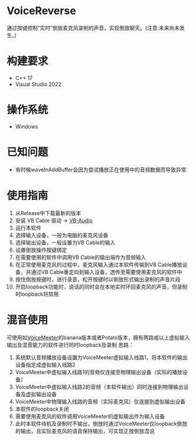 # VoiceReverse

通过按键控制“实时”倒放麦克风录制的声音，实现倒放聊天。(注意:未来尚未发生。)

# 构建要求

* C++ 17
* Visual Studio 2022

# 操作系统

* Windows

# 已知问题

* 有时候waveInAddBuffer会因为尝试播放正在使用中的音频数据而导致异常

# 使用指南

1. 从Release中下载最新的版本
2. 安装 VB Cable 驱动 -> [VB-Audio](https://vb-audio.com/Cable/)
3. 运行本软件
4. 选择输入设备，一般为电脑的麦克风设备
5. 选择输出设备，一般设置为VB Cable的输入
6. 设置倒放操作按键绑定
7. 在需要使用的软件中调用VB Cable的输出端作为音频输入
8. 在正常使用麦克风的过程中，麦克风输入通过本软件传输到VB Cable播放设备，并通过VB Cable重定向到输入设备，透传至需要使用麦克风的软件中
9. 按住倒放按键时，进行录音，松开按键时以倒放形式输出录制的声音片段
10. 开启loopback功能时，说话的同时会在本地实时环回麦克风的声音，但录制时loopback将禁用

# 混音使用

可使用如[VoiceMeeter](https://vb-audio.com/Voicemeeter/banana.htm)的banana版本或者Potato版本，拥有两路或以上虚拟输入输出及混音能力的软件进行同时loopback及录制
思路：
1. 系统默认音频播放设备设置为VoiceMeeter虚拟输入线路1，将本软件的输出设备指定成虚拟输入线路2
2. VoiceMeeter中虚拟输入线路1的音频仅连接至物理输出设备（实际的播放设备）
3. VoiceMeeter中虚拟输入线路2的音频（本软件输出）同时连接到物理输出设备及虚拟输出设备
4. VoiceMeeter中物理输入线路的音频（实际麦克风）仅连接到虚拟输出设备
5. 本软件的loopback关闭
6. 需要使用麦克风的软件调用VoiceMeeter的虚拟输出作为输入设备
7. 此时本软件待机及录制时不输出，倒放时通过VoiceMeeter仅loopback倒放的输出，且实际麦克风的语音保持输出，可实现正放倒放混说
